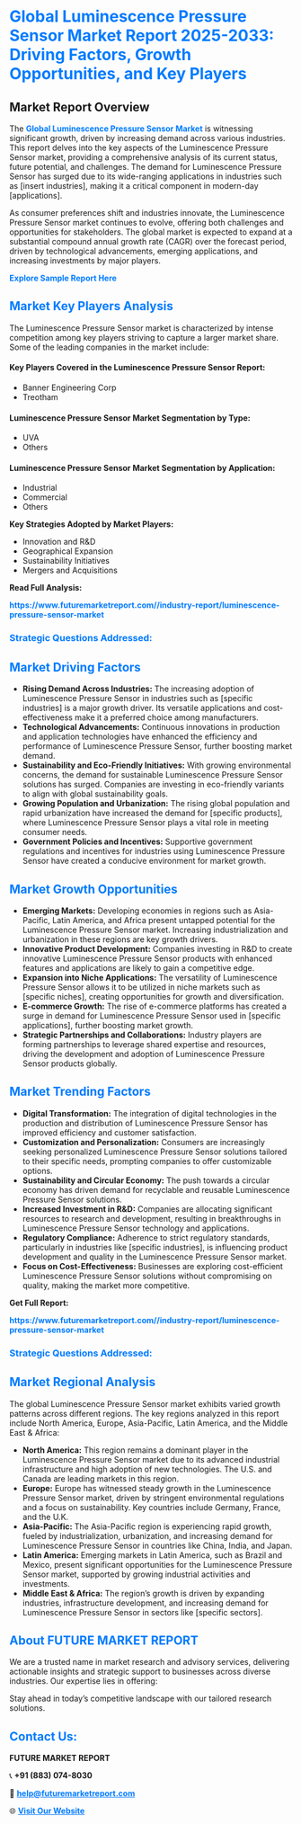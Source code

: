 <h1 style="color: #007BFF;">Global Luminescence Pressure Sensor Market Report 2025-2033: Driving Factors, Growth Opportunities, and Key Players</h1>

<section id="overview">
<h2>Market Report Overview</h2>
<p>The <a href="https://www.futuremarketreport.com//industry-report/luminescence-pressure-sensor-market" style="color: #007BFF; text-decoration: none;"><strong>Global Luminescence Pressure Sensor Market</strong></a> is witnessing significant growth, driven by increasing demand across various industries. This report delves into the key aspects of the Luminescence Pressure Sensor market, providing a comprehensive analysis of its current status, future potential, and challenges. The demand for Luminescence Pressure Sensor has surged due to its wide-ranging applications in industries such as [insert industries], making it a critical component in modern-day [applications].</p>
<p>As consumer preferences shift and industries innovate, the Luminescence Pressure Sensor market continues to evolve, offering both challenges and opportunities for stakeholders. The global market is expected to expand at a substantial compound annual growth rate (CAGR) over the forecast period, driven by technological advancements, emerging applications, and increasing investments by major players.</p>
</section>

<section id="overview">
<p><a href="https://www.futuremarketreport.com//request-sample/reportId=76863" style="color: #007BFF; text-decoration: none;"><strong>Explore Sample Report Here</strong></a></p>
</section>

<section id="key-players">
<h2 style="color: #007BFF;">Market Key Players Analysis</h2>
<p>The Luminescence Pressure Sensor market is characterized by intense competition among key players striving to capture a larger market share. Some of the leading companies in the market include:</p>
<h4>Key Players Covered in the Luminescence Pressure Sensor Report:</h4>
<ul><li>Banner Engineering Corp</li><li>Treotham</li></ul>
<h4>Luminescence Pressure Sensor Market Segmentation by Type:</h4>
<ul><li>UVA</li><li>Others</li></ul>

<h4>Luminescence Pressure Sensor Market Segmentation by Application:</h4>
<ul><li>Industrial</li><li>Commercial</li><li>Others</li></ul>
<p><strong>Key Strategies Adopted by Market Players:</strong></p>
<ul>
<li>Innovation and R&D</li>
<li>Geographical Expansion</li>
<li>Sustainability Initiatives</li>
<li>Mergers and Acquisitions</li>
</ul>
</section>

<section>
<p><strong>Read Full Analysis: </strong></p><a href="https://www.futuremarketreport.com//industry-report/luminescence-pressure-sensor-market" style="color: #007BFF; text-decoration: none;"><strong>https://www.futuremarketreport.com//industry-report/luminescence-pressure-sensor-market</strong></a>
<h3 style="color: #007BFF;">Strategic Questions Addressed:</h3>
</section>

<section id="driving-factors">
<h2 style="color: #007BFF;">Market Driving Factors</h2>
<ul>
<li><strong>Rising Demand Across Industries:</strong> The increasing adoption of Luminescence Pressure Sensor in industries such as [specific industries] is a major growth driver. Its versatile applications and cost-effectiveness make it a preferred choice among manufacturers.</li>
<li><strong>Technological Advancements:</strong> Continuous innovations in production and application technologies have enhanced the efficiency and performance of Luminescence Pressure Sensor, further boosting market demand.</li>
<li><strong>Sustainability and Eco-Friendly Initiatives:</strong> With growing environmental concerns, the demand for sustainable Luminescence Pressure Sensor solutions has surged. Companies are investing in eco-friendly variants to align with global sustainability goals.</li>
<li><strong>Growing Population and Urbanization:</strong> The rising global population and rapid urbanization have increased the demand for [specific products], where Luminescence Pressure Sensor plays a vital role in meeting consumer needs.</li>
<li><strong>Government Policies and Incentives:</strong> Supportive government regulations and incentives for industries using Luminescence Pressure Sensor have created a conducive environment for market growth.</li>
</ul>
</section>

<section id="growth-opportunities">
<h2 style="color: #007BFF;">Market Growth Opportunities</h2>
<ul>
<li><strong>Emerging Markets:</strong> Developing economies in regions such as Asia-Pacific, Latin America, and Africa present untapped potential for the Luminescence Pressure Sensor market. Increasing industrialization and urbanization in these regions are key growth drivers.</li>
<li><strong>Innovative Product Development:</strong> Companies investing in R&D to create innovative Luminescence Pressure Sensor products with enhanced features and applications are likely to gain a competitive edge.</li>
<li><strong>Expansion into Niche Applications:</strong> The versatility of Luminescence Pressure Sensor allows it to be utilized in niche markets such as [specific niches], creating opportunities for growth and diversification.</li>
<li><strong>E-commerce Growth:</strong> The rise of e-commerce platforms has created a surge in demand for Luminescence Pressure Sensor used in [specific applications], further boosting market growth.</li>
<li><strong>Strategic Partnerships and Collaborations:</strong> Industry players are forming partnerships to leverage shared expertise and resources, driving the development and adoption of Luminescence Pressure Sensor products globally.</li>
</ul>
</section>

<section id="trending-factors">
<h2 style="color: #007BFF;">Market Trending Factors</h2>
<ul>
<li><strong>Digital Transformation:</strong> The integration of digital technologies in the production and distribution of Luminescence Pressure Sensor has improved efficiency and customer satisfaction.</li>
<li><strong>Customization and Personalization:</strong> Consumers are increasingly seeking personalized Luminescence Pressure Sensor solutions tailored to their specific needs, prompting companies to offer customizable options.</li>
<li><strong>Sustainability and Circular Economy:</strong> The push towards a circular economy has driven demand for recyclable and reusable Luminescence Pressure Sensor solutions.</li>
<li><strong>Increased Investment in R&D:</strong> Companies are allocating significant resources to research and development, resulting in breakthroughs in Luminescence Pressure Sensor technology and applications.</li>
<li><strong>Regulatory Compliance:</strong> Adherence to strict regulatory standards, particularly in industries like [specific industries], is influencing product development and quality in the Luminescence Pressure Sensor market.</li>
<li><strong>Focus on Cost-Effectiveness:</strong> Businesses are exploring cost-efficient Luminescence Pressure Sensor solutions without compromising on quality, making the market more competitive.</li>
</ul>
</section>

<section>
<p><strong>Get Full Report: </strong></p><a href="https://www.futuremarketreport.com//industry-report/luminescence-pressure-sensor-market" style="color: #007BFF; text-decoration: none;"><strong>https://www.futuremarketreport.com//industry-report/luminescence-pressure-sensor-market</strong></a>
<h3 style="color: #007BFF;">Strategic Questions Addressed:</h3>
</section>


<section id="regional-analysis">
<h2 style="color: #007BFF;">Market Regional Analysis</h2>
<p>The global Luminescence Pressure Sensor market exhibits varied growth patterns across different regions. The key regions analyzed in this report include North America, Europe, Asia-Pacific, Latin America, and the Middle East & Africa:</p>
<ul>
<li><strong>North America:</strong> This region remains a dominant player in the Luminescence Pressure Sensor market due to its advanced industrial infrastructure and high adoption of new technologies. The U.S. and Canada are leading markets in this region.</li>
<li><strong>Europe:</strong> Europe has witnessed steady growth in the Luminescence Pressure Sensor market, driven by stringent environmental regulations and a focus on sustainability. Key countries include Germany, France, and the U.K.</li>
<li><strong>Asia-Pacific:</strong> The Asia-Pacific region is experiencing rapid growth, fueled by industrialization, urbanization, and increasing demand for Luminescence Pressure Sensor in countries like China, India, and Japan.</li>
<li><strong>Latin America:</strong> Emerging markets in Latin America, such as Brazil and Mexico, present significant opportunities for the Luminescence Pressure Sensor market, supported by growing industrial activities and investments.</li>
<li><strong>Middle East & Africa:</strong> The region’s growth is driven by expanding industries, infrastructure development, and increasing demand for Luminescence Pressure Sensor in sectors like [specific sectors].</li>
</ul>
</section>

<footer>
<h2 style="color: #007BFF;">About FUTURE MARKET REPORT</h2>
<p>We are a trusted name in market research and advisory services, delivering actionable insights and strategic support to businesses across diverse industries. Our expertise lies in offering:</p>

<p>Stay ahead in today’s competitive landscape with our tailored research solutions.</p>

<h2 style="color: #007BFF;">Contact Us:</h2>
<p><strong>FUTURE MARKET REPORT</strong></p>
<p>📞 <strong>+91 (883) 074-8030</strong></p>
<p>📧 <strong><a href="mailto:help@futuremarketreport.com" style="color: #007BFF;">help@futuremarketreport.com</a></strong></p>
<p>🌐 <strong><a href="https://www.futuremarketreport.com/" style="color: #007BFF;">Visit Our Website</a></strong></p>
</footer>